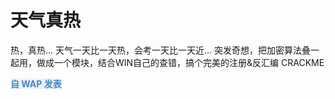 # 天气真热

热，真热… 天气一天比一天热，会考一天比一天近… 突发奇想，把加密算法叠一起用，做成一个模块，结合WIN自己的查错，搞个完美的注册&反汇编 CRACKME

<span style="font-weight: bold; color: #4685c4; background-color: #e9f1f8">自 WAP 发表</span>


